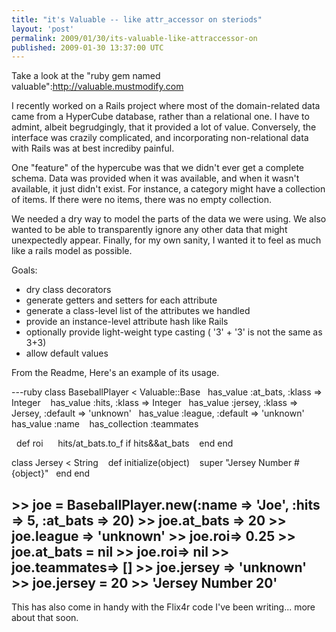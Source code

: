 ```yaml
---
title: "it's Valuable -- like attr_accessor on steriods"
layout: 'post'
permalink: 2009/01/30/its-valuable-like-attraccessor-on
published: 2009-01-30 13:37:00 UTC
---
```

Take a look at the &quot;ruby gem named valuable&quot;:http://valuable.mustmodify.com

I recently worked on a Rails project where most of the domain-related data came from a HyperCube database, rather than a relational one. I have to admint, albeit begrudgingly, that it provided a lot of value. Conversely, the interface was crazily complicated, and incorporating non-relational data with Rails was at best incrediby painful.

One &quot;feature&quot; of the hypercube was that we didn't ever get a complete schema. Data was provided when it was available, and when it wasn't available, it just didn't exist. For instance, a category might have a collection of items. If there were no items, there was no empty collection. 

We needed a dry way to model the parts of the data we were using. We also wanted to be able to transparently ignore any other data that might unexpectedly appear. Finally, for my own sanity, I wanted it to feel as much like a rails model as possible.

Goals:
  * dry class decorators
  * generate getters and setters for each attribute
  * generate a class-level list of the attributes we handled
  * provide an instance-level attribute hash like Rails 
  * optionally provide light-weight type casting ( '3' + '3' is not the same as 3+3)
  * allow default values

From the Readme, Here's an example of its usage.

---ruby
class BaseballPlayer &lt; Valuable::Base
   has_value :at_bats, :klass =&gt; Integer
   has_value :hits, :klass =&gt; Integer  
   has_value :jersey, :klass =&gt; Jersey, :default =&gt; 'unknown'  
   has_value :league, :default =&gt; 'unknown'  
   has_value :name
   has_collection :teammates

   def roi
      hits/at_bats.to_f if hits&amp;&amp;at_bats
   end
end

class Jersey &lt; String
   def initialize(object)
      super &quot;Jersey Number #{object}&quot;
  end
end

&gt;&gt; joe = BaseballPlayer.new(:name =&gt; 'Joe', :hits =&gt; 5, :at_bats =&gt; 20)
&gt;&gt; joe.at_bats 
=&gt; 20
&gt;&gt; joe.league
=&gt; 'unknown'
&gt;&gt; joe.roi=&gt; 0.25
&gt;&gt; joe.at_bats = nil
&gt;&gt; joe.roi=&gt; nil
&gt;&gt; joe.teammates=&gt; []
&gt;&gt; joe.jersey
=&gt; 'unknown'
&gt;&gt; joe.jersey = 20
&gt;&gt; 'Jersey Number 20'
---

This has also come in handy with the Flix4r code I've been writing... more about that soon.
